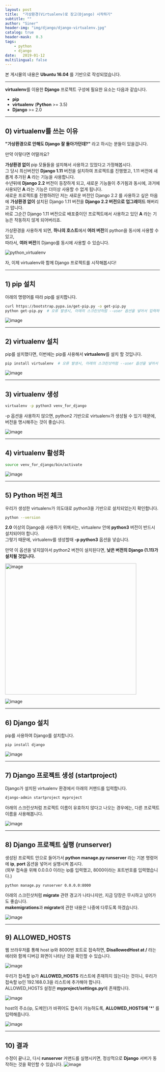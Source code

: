 ```yaml
---
layout: post
title:  "가상환경(Virtualenv)로 장고(Django) 시작하기"
subtitle: ""
author: "Siner"
header-img: "img/django/django-virtualenv.jpg"
catalog: true
header-mask:  0.3
tags:
    - python
    - django
date:   2019-01-12
multilingual: false
---
```


본 게시물의 내용은 **Ubuntu 16.04** 를 기반으로 작성되었습니다.

---

**virtualenv**를 이용한 **Django** 프로젝트 구성에 필요한 요소는 다음과 같습니다.<br>
- **pip**
- **virtualenv** (**Python** >= 3.5)
- **Django** >= 2.0

---

## 0) virtualenv를 쓰는 이유
**"가상환경으로 안해도 Django 잘 돌아가던데?"** 라고 하시는 분들이 있을겁니다.

만약 이렇다면 어떨까요?

**가상환경 없이** pip 모듈들을 설치해서 사용하고 있었다고 가정해봅시다.<br>
그 당시 최신버전인 **Django 1.11** 버전을 설치하여 프로젝트를 진행했고, 1.11 버전에 새롭게 추가된 **A** 라는 기능을 사용합니다.<br>
수년뒤에 **Django 2.2** 버전이 등장하게 되고, 새로운 기능들이 추가됨과 동시에, 과거에 사용되던 **A** 라는 기능은 더이상 사용할 수 없게 됩니다.<br>
새로운 프로젝트를 진행하려던 저는 새로운 버전인 Django 2.2 를 사용하고 싶은 마음에 **가상환경 없이** 설치된 Django 1.11 버전을 **Django 2.2 버전으로 업그레이드** 해버리고 맙니다.<br>
바로 그순간 Django 1.11 버전으로 배포중이던 프로젝트에서 사용하고 있던 **A** 라는 기능은 작동하지 않게 되어버리죠.

가상환경을 사용하게 되면, **하나의 호스트**에서 **여러 버전**의 python을 동시에 사용할 수 있고,<br>
따라서, **여러 버전**의 Django를 동시에 사용할 수 있습니다.

![python_virtualenv](https://user-images.githubusercontent.com/34048253/51121149-0a461880-185a-11e9-8a5d-6ec7ed58aa60.png)

자, 이제 virtualenv와 함께 Django 프로젝트를 시작해봅시다!

---

## 1) pip 설치
아래의 명령어를 따라 pip를 설치합니다.
  
```bash
curl https://bootstrap.pypa.io/get-pip.py -o get-pip.py
python get-pip.py  # 오류 발생시, 아래의 스크린샷처럼 --user 옵션을 넣어서 입력하면 됩니다.
```

![image](https://user-images.githubusercontent.com/34048253/51082217-18a31000-1746-11e9-94b3-2cdfb6039ca4.png)

---

## 2) virtualenv 설치
pip를 설치했다면, 이번에는 pip를 사용해서 **virtualenv**를 설치 할 것입니다.

```bash
pip install virtualenv  # 오류 발생시, 아래의 스크린샷처럼 --user 옵션을 넣어서 입력하면 됩니다.
```

![image](https://user-images.githubusercontent.com/34048253/51082225-3a9c9280-1746-11e9-9bc4-91a05049b0de.png)

---

## 3) virtualenv 생성
```bash
virtualenv -p python3 venv_for_django
```
 
-p 옵션을 사용하지 않으면, python2 기반으로 virtualenv가 생성될 수 있기 때문에, 버전을 명시해주는 것이 좋습니다.

![image](https://user-images.githubusercontent.com/34048253/51082232-4be59f00-1746-11e9-8eac-5f11b63184f6.png)

---

## 4) virtualenv 활성화
```bash
source venv_for_django/bin/activate
```

![image](https://user-images.githubusercontent.com/34048253/51082234-59028e00-1746-11e9-8200-7bce0f604007.png)

---

## 5) Python 버전 체크
우리가 생성한 virtualenv가 의도대로 python3을 기반으로 설치되었는지 확인합니다.

```bash
python --version
```

**2.0** 이상의 Django을 사용하기 위해서는, virtualenv 안에 **python3** 버전이 반드시 설치되어야 합니다.<br>
그렇기 때문에, virtualenv를 생성할때 **-p python3** 옵션을 넣습니다.

만약 이 옵션을 넣지않아서 python2 버전이 설치된다면, **낮은 버전의 Django (1.11)가 설치될 것입니다.**

<img width="427" alt="image" src="https://user-images.githubusercontent.com/34048253/51124322-63fe1100-1861-11e9-9baa-010c7ddde4a5.png">

![image](https://user-images.githubusercontent.com/34048253/51082240-89e2c300-1746-11e9-9444-018887dd64b2.png)

---

## 6) Django 설치
pip를 사용하여 Django를 설치합니다.

```bash
pip install django
```

![image](https://user-images.githubusercontent.com/34048253/51082246-9c5cfc80-1746-11e9-856e-11fbf902c6a8.png)

---

## 7) Django 프로젝트 생성 (startproject)
Django가 설치된 virtualenv 환경에서 아래의 커맨드를 입력합니다.

```bash
django-admin startproject myproject
```

아래의 스크린샷처럼 프로젝트 이름이 유효하지 않다고 나오는 경우에는, 다른 프로젝트 이름을 사용해봅니다.

![image](https://user-images.githubusercontent.com/34048253/51082256-d0382200-1746-11e9-86bc-5dd2ca6659bc.png)

---

## 8) Django 프로젝트 실행 (runserver)
생성된 프로젝트 안으로 들어가서 **python manage.py runserver** 라는 기본 명령어에 **ip**, **port** 옵션을 넣어서 실행시켜 봅시다.<br>
(외부 접속을 위해 0.0.0.0 이라는 ip를 입력했고, 8000이라는 포트번호를 입력했습니다.)

```bash
python manage.py runserver 0.0.0.0:8000
```

아래의 스크린샷처럼 **migrate** 관련 경고가 나타나지만, 지금 당장은 무시하고 넘어가도 좋습니다.<br>
**makemigrations**과 **migrate**에 관한 내용은 나중에 다루도록 하겠습니다.

![image](https://user-images.githubusercontent.com/34048253/51082269-01b0ed80-1747-11e9-84fe-e045bdb44691.png)

---

## 9) ALLOWED_HOSTS
웹 브라우저를 통해 host ip와 8000번 포트로 접속하면, **DisallowedHost at /** 라는 에러와 함께 디버깅 화면이 나타난 것을 확인할 수 있습니다.

![image](https://user-images.githubusercontent.com/34048253/51082279-5d7b7680-1747-11e9-9674-6e49b2eb9612.png)

우리가 접속할 ip가 **ALLOWED_HOSTS** 리스트에 존재하지 않는다는 것이니, 우리가 접속할 ip인 192.168.0.3을 리스트에 추가해야 합니다.<br>
ALLOWED_HOSTS 설정은 **myproject/settings.py**에 존재합니다.

![image](https://user-images.githubusercontent.com/34048253/51082397-76852700-1749-11e9-9d75-9a4853fee34d.png)

host의 주소(ip, 도메인)가 바뀌어도 접속이 가능하도록, **ALLOWED_HOSTS에 '*'** 를 입력해줍니다.

![image](https://user-images.githubusercontent.com/34048253/51082295-be0ab380-1747-11e9-87cb-fca9b5e81e32.png)

---

## 10) 결과
수정이 끝나고, 다시 **runserver** 커맨드를 실행시키면, 정상적으로 **Django** 서버가 동작하는 것을 확인할 수 있습니다.
![image](https://user-images.githubusercontent.com/34048253/51082317-0f1aa780-1748-11e9-91b7-2a6c99a98b4b.png)
